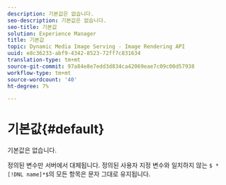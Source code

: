 ```yaml
---
description: 기본값은 없습니다.
seo-description: 기본값은 없습니다.
seo-title: 기본값
solution: Experience Manager
title: 기본값
topic: Dynamic Media Image Serving - Image Rendering API
uuid: e8c36233-abf9-4342-8523-72ff7c831634
translation-type: tm+mt
source-git-commit: 97a84e8e7edd3d834ca42069eae7c09c00d57938
workflow-type: tm+mt
source-wordcount: '40'
ht-degree: 7%

---
```



# 기본값{#default}

기본값은 없습니다.

정의된 변수만 서버에서 대체됩니다. 정의된 사용자 지정 변수와 일치하지 않는 `$ *[!DNL name]*$`의 모든 항목은 문자 그대로 유지됩니다.
